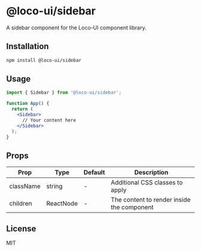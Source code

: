 # @loco-ui/sidebar

A sidebar component for the Loco-UI component library.

## Installation

```bash
npm install @loco-ui/sidebar
```

## Usage

```jsx
import { Sidebar } from '@loco-ui/sidebar';

function App() {
  return (
    <Sidebar>
      // Your content here
    </Sidebar>
  );
}
```

## Props

| Prop | Type | Default | Description |
|------|------|---------|-------------|
| className | string | - | Additional CSS classes to apply |
| children | ReactNode | - | The content to render inside the component |

## License

MIT
